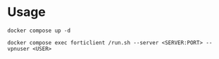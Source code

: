# Usage

`docker compose up -d`

`docker compose exec forticlient /run.sh --server <SERVER:PORT> --vpnuser <USER>`